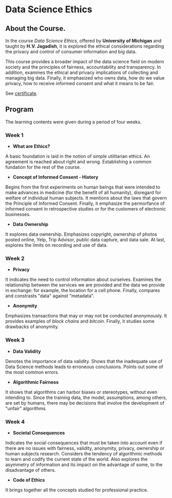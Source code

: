 # Data Science Ethics

<!--more-->

## About the Course.

In the course *Data Science Ethics*, offered by **University of Michigan** and taught by **H.V. Jagadish**, it is 
explored the ethical considerations regarding the privacy and control of consumer information and big data.

This course provides a broader impact of the data science field on modern society and the principles of fairness, 
accountability and transparency. In addition, examines the ethical and privacy implications of collecting and managing big data.
Finally, it emphasized who owns data, how do we value privacy, how to receive informed consent and what it means to be fair.

See [certificate](https://coursera.org/share/925b5821fc332387afcf04bfd52b1c38).

## Program

The learning contents were given during a period of four weeks.


### Week 1
* **What are Ethics?** 

A basic foundation is laid in the notion of simple utilitarian ethics. An agreement is reached about right and wrong.
Establishing a common fundation for the rest of the course.

* **Concept of Informed Consent - History**

Begins from the first experiments on human beings that were intended to make advances in medicine 
(for the benefit of all humanity), disregard for welfare of individual human subjects. It mentions
about the laws that govern the Principle of Informed Consent. Finally, it emphasize the
permorfance of informed consent in retrospective studies or for the customers of electronic businesses.

* **Data Ownership**

It explores data ownership. Emphasizes copyright, ownership of photos posted online, Yelp, Trip Advisor, 
public data capture, and data sale. At last, explores the limits on recording and use of data.

### Week 2
* **Privacy**

It indicates the need to  control information about ourselves. Examines the relationship between 
the services we are provided and the data we provide in exchange: for example, the location for a cell phone.
Finally, compares and constrasts "data" against "metadata".

* **Anonymity**

Emphasizes transactions that may or may not be conducted anonymously. It provides examples of *block chains* and *bitcoin*. 
Finally, it studies some drawbacks of anonymity.

### Week 3
* **Data Validity**

Denotes the importance of data validity. Shows that the inadequate use of Data Science methods leads to erroneous conclusions.
Points out some of the most common errors.


* **Algorithmic Fairness**

It shows that algorithms can harbor biases or stereotypes, without even intending to. Since the training data,
the model, assumptions, among others, are set by humans, there may be decisions that involve the development of "unfair" algorithms. 

### Week 4
* **Societal Consequences**

Indicates the social consequences that must be taken into account even if there are no issues with fairness, validity, 
anonymity, privacy, ownership or human subjects research. Considers the tendency of algorithmic methods to learn 
and codify the current state of the world. Also explores the asymmetry of information and its impact on the advantage
of some, to the disadvantage of others.

* **Code of Ethics**

It brings together all the concepts studied for professional practice.
